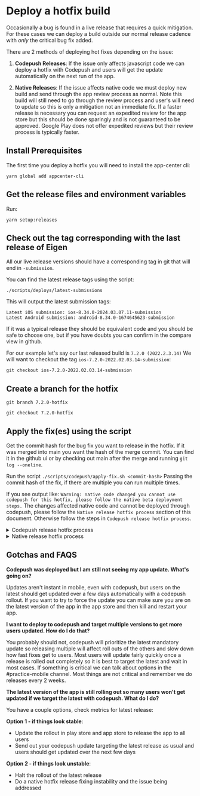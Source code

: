 # Deploy a hotfix build

Occasionally a bug is found in a live release that requires a quick mitigation. For these cases we can deploy a build outside our normal release cadence with _only_ the critical bug fix added.

There are 2 methods of deploying hot fixes depending on the issue:

1. **Codepush Releases**: If the issue only affects javascript code we can deploy a hotfix with Codepush and users will get the update automatically on the next run of the app.

2. **Native Releases**: If the issue affects native code we must deploy new build and send through the app review process as normal. Note this build will still need to go through the review process and user's will need to update so this is only a mitigation not an immediate fix. If a faster release is necessary you can request an expedited review for the app store but this should be done sparingly and is not guaranteed to be approved. Google Play does not offer expedited reviews but their review process is typically faster.

## Install Prerequisites

The first time you deploy a hotfix you will need to install the app-center cli:

```
yarn global add appcenter-cli
```

## Get the release files and environment variables

Run:

```
yarn setup:releases
```

## Check out the tag corresponding with the last release of Eigen

All our live release versions should have a corresponding tag in git that will end in `-submission`.

You can find the latest release tags using the script:

`./scripts/deploys/latest-submissions`

This will output the latest submission tags:

```
Latest iOS submission: ios-8.34.0-2024.03.07.11-submission
Latest Android submission: android-8.34.0-1674645623-submission
```

If it was a typical release they should be equivalent code and you should be safe to choose one, but if you have doubts you can confirm in the compare view in github.

For our example let's say our last released build is `7.2.0 (2022.2.3.14)`
We will want to checkout the tag `ios-7.2.0-2022.02.03.14-submission`:

`git checkout ios-7.2.0-2022.02.03.14-submission`

## Create a branch for the hotfix

`git branch 7.2.0-hotfix`

`git checkout 7.2.0-hotfix`

## Apply the fix(es) using the script

Get the commit hash for the bug fix you want to release in the hotfix. If it was merged into main you want the hash of the merge commit.
You can find it in the github ui or by checking out main after the merge and running `git log --oneline`.

Run the script `./scripts/codepush/apply-fix.sh <commit-hash>`
Passing the commit hash of the fix, if there are multiple you can run multiple times.

If you see output like: `Warning: native code changed you cannot use codepush for this hotfix, please follow the native beta deployment steps.`
The changes affected native code and cannot be deployed through codepush, please follow the `Native release hotfix process` section of this document.
Otherwise follow the steps in `Codepush release hotfix process`.

<details>
  <summary>Codepush release hotfix process</summary>

## Check if there is already a hot fix targeting this app version

Ask #practice-mobile if anything has been deployed as a hot fix previously targeting this app version. If so you will want to pull the commits in from this hot fix to your branch to make sure all fixes are present.

## Install dependencies

Since the branch you are on is older than main it is likely some node deps are out of date locally. You will need to update your local deps otherwise the
deployment to codepush will fail.

`yarn setup:artsy`

`yarn install:all`

> [!IMPORTANT]
> If the install results in changes to Podfile.lock you must do a Native Release Hotfix, please refer to that section of the docs.

## Deploy your change to codepush canary deployment

Let `#practice-mobile` know you will be deploying a hotfix and to hold off deploying to codepush or betas.

Run the script to deploy the hotfix to the canary deployment:
`./scripts/codepush/deploy-to-codepush.sh 'Canary' 'hotfix description'`

## Test your codepush change in the production app

Download the latest app from the app store or play store
Enable the dev menu and download the codepush bundle from the staging deployment.
Test that the fix is working as intended and do some basic QA to make sure the app is functioning correctly.

## Promote the codepush bundle to production

If QA goes well run the script to promote the bundle to production.
Make sure to monitor the app as it rolls out to users.

`./scripts/codepush/promote-to-prod.sh <rollout_percentage>`

For example if you wanted to rollout to 50% of users you would pass `50` for rollout_percentage. If it is critical to get the fix out fast
you can pass `100` otherwise it is suggested you pass `50` and monitor before updating to 100%.

### Update rollout

If all looks good with the fix you can update the rollout to all users:

`./scripts/codepush/update_rollout.sh 100`

</details>

<details>
  <summary>Native release hotfix process</summary>

## Update the version number of the app to match next release

Since the hotfix branch is a past release the app version will need to be updated to submit to Apple and Google Play. The next release version can be found in app store connect and is generally the previous release's version number incremented by 1. In this example it is 7.2.1

`./scripts/deploys/next`

`What is the new human-readable release version? 7.2.1`

Commit the version changes.

`git add -A`

`git commit -m "Update version for hotfix"`

## Deploy a beta with the hotfix

Communicate with other devs that a hotfix will be deployed and they should hold off on deploying betas until a build is submitted for review.

`./scripts/deploys/deploy-beta-both` (or `./scripts/deploys/deploy-beta-ios` or `./scripts/deploys/deploy-beta-android` for individual releases)

## Run through QA script and release to the app store

Follow the instructions for [deploying to app store](https://github.com/artsy/eigen/blob/main/docs/deploy_to_app_store.md) and [deploying to play store](https://github.com/artsy/eigen/blob/main/docs/deploy_to_play_store.md).

Make sure to QA the bug fix changes and run through the QA script before releasing to users.

</details>

## Gotchas and FAQS

**Codepush was deployed but I am still not seeing my app update. What's going on?**

Updates aren't instant in mobile, even with codepush, but users on the latest should get updated over a few days automatically with a codepush rollout. If you want to try to force the update you can make sure you are on the latest version of the app in the app store and then kill and restart your app.

**I want to deploy to codepush and target multiple versions to get more users updated. How do I do that?**

You probably should not, codepush will prioritize the latest mandatory update so releasing multiple will affect roll outs of the others and slow down how fast fixes get to users. Most users will update fairly quickly once a release is rolled out completely so it is best to target the latest and wait in most cases. If something is critical we can talk about options in the #practice-mobile channel. Most things are not critical and remember we do releases every 2 weeks.

**The latest version of the app is still rolling out so many users won't get updated if we target the latest with codepush. What do I do?**

You have a couple options, check metrics for latest release:

**Option 1 - if things look stable**:

- Update the rollout in play store and app store to release the app to all users
- Send out your codepush update targeting the latest release as usual and users should get updated over the next few days

**Option 2 - if things look unstable**:

- Halt the rollout of the latest release
- Do a native hotfix release fixing instability and the issue being addressed
